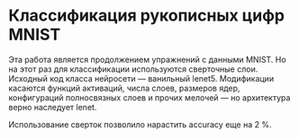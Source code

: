 # Классификация рукописных цифр MNIST

Эта работа является продолжением упражнений с данными MNIST. Но на этот раз для классификации используются сверточные слои. Исходный код класса нейросети — ванильный lenet5. Модификации касаются функций активаций, числа слоев, размеров ядер, конфигураций полносвязных слоев и прочих мелочей — но архитектура верно наследует lenet.

Использование сверток позволило нарастить accuracy еще на 2 %.
